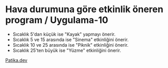 # Hava durumuna göre etkinlik öneren program / Uygulama-10

* Sıcaklık 5'dan küçük ise "Kayak" yapmayı önerir.
* Sıcaklık 5 ve 15 arasında ise "Sinema" etkinliğini önerir.
* Sıcaklık 10 ve 25 arasında ise "Piknik" etkinliğini önerir.
* Sıcaklık 25'ten büyük ise "Yüzme" etkinliğini önerir.


[Patika.dev](https://www.patika.dev)